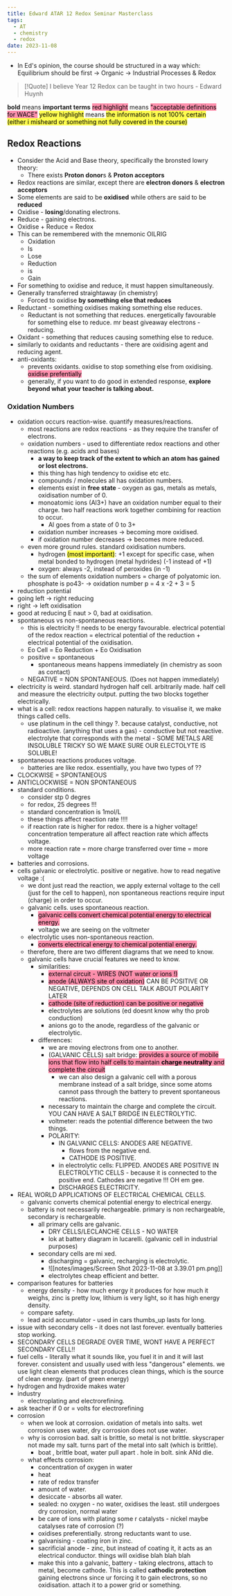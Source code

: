 ```yaml
---
title: Edward ATAR 12 Redox Seminar Masterclass
tags:
  - AT
  - chemistry
  - redox
date: 2023-11-08
---
```

- In Ed's opinion, the course should be structured in a way which: Equilibrium should be first -> Organic -> Industrial Processes & Redox
>[!Quote] I believe Year 12 Redox can be taught in two hours - Edward Huynh

**bold** means **important terms**
<mark style="background: #FF5582A6;">red highlight</mark> means <mark style="background: #FF5582A6;">"acceptable definitions for WACE"</mark>
<mark style="background: #FFFD00B0;">yellow highlight</mark> means <mark style="background: #FFFD00B0;">the information is not 100% certain (either i misheard or something not fully covered in the course)</mark>
## Redox Reactions
- Consider the Acid and Base theory, specifically the bronsted lowry theory:
	- There exists **Proton donor**s & **Proton acceptors**
- Redox reactions are similar, except there are **electron donors** & **electron acceptors**
- Some elements are said to be **oxidised** while others are said to be **reduced**
- Oxidise - **losing**/donating electrons.
- Reduce - gaining electrons.
- Oxidise + Reduce = Redox
- This can be remembered with the mnemonic OILRIG
	- Oxidation
	- Is
	- Lose
	- Reduction
	- is
	- Gain
- For something to oxidise and reduce, it must happen simultaneously.
- Generally transferred straightaway (in chemistry)
	- Forced to oxidise **by something else that reduces**
- Reductant - something oxidises making something else reduces.
	- Reductant is not something that reduces. energetically favourable for something else to reduce. mr beast giveaway electrons - reducing.
- Oxidant - something that reduces causing something else to reduce.
- similarly to oxidants and reductants - there are oxidising agent and reducing agent.
- anti-oxidants:
	- prevents oxidants. oxidise to stop something else from oxidising. <mark style="background: #FF5582A6;">oxidise prefentially</mark>
	- generally, if you want to do good in extended response, **explore beyond what your teacher is talking about.**
### Oxidation Numbers
- oxidation occurs reaction-wise. quantify measures/reactions.
	- most reactions are redox reactions - as they require the transfer of electrons.
	- oxidation numbers - used to differentiate redox reactions and other reactions (e.g. acids and bases)
		- **a way to keep track of the extent to which an atom has gained or lost electrons.**
		- this thing has high tendency to oxidise etc etc.
		- compounds / molecules all has oxidation numbers.
		- elements exist in **free state** - oxygen as gas, metals as metals, oxidisation number of 0.
		- monoatomic ions (Al3+) have an oxidation number equal to their charge. two half reactions work together combining for reaction to occur.
			- Al goes from a state of 0 to 3+
		- oxidation number increases -> becoming more oxidised.
		- if oxidation number decreases -> becomes more reduced.
	- even more ground rules. standard oxidisation numbers.
		- hydrogen <mark style="background: #FFFD00B0;">(most important)</mark>: +1 except for specific case, when metal bonded to hydrogen (metal hydrides) (-1 instead of +1)
		- oxygen: always -2, instead of peroxides (in -1)
	- the sum of elements oxidation numbers = charge of polyatomic ion. phosphate is po43- -> oxidation number p = 4 x -2 + 3 = 5
- reduction potential 
- going left -> right reducing
- right -> left oxidisation
- good at reducing E naut > 0, bad at oxidisation.
- spontaneous vs non-spontaneous reactions.
	- this is electricity !! needs to be energy favourable. electrical potential of the redox reaction = electrical potential of the reduction + electrical potential of the oxidisation.
	- Eo Cell = Eo Reduction + Eo Oxidisation
	- positive = spontaneous
		- spontaneous means happens immediately (in chemistry as soon as contact)
	- NEGATIVE = NON SPONTANEOUS.  (Does not happen immediately)
- electricity is weird. standard hydrogen half cell. arbitrarily made. half cell and measure the electricity output. putting the two blocks together electrically.
- what is a cell: redox reactions happen naturally. to visualise it, we make things called cells.
	- use platinum in the cell thingy ?. because catalyst, conductive, not radioactive. (anything that uses a gas) - conductive but not reactive. electrolyte that corresponds with the metal - SOME METALS ARE INSOLUBLE TRICKY SO WE MAKE SURE OUR ELECTOLYTE IS SOLUBLE!
- spontaneous reactions produces voltage.
	- batteries are like redox. essentially, you have two types of ??
- CLOCKWISE = SPONTANEOUS
- ANTICLOCKWISE = NON SPONTANEOUS
- standard conditions.
	- consider stp 0 degres
	- for redox, 25 degrees !!!
	- standard concentration is 1mol/L
	- these things affect reaction rate !!!!
	- if reaction rate is higher for redox. there is a higher voltage! concentration temperature all affect reaction rate which affects voltage.
	- more reaction rate = more charge transferred over time = more voltage
- batteries and corrosions.
- cells galvanic or electrolytic. positive or negative. how to read negative voltage :(
	- we dont just read the reaction, we apply external voltage to the cell (just for the cell to happen), non spontaneous reactions require input (charge) in order to occur.
	- galvanic cells. uses spontaneous reaction.
		- <mark style="background: #FF5582A6;">galvanic cells convert chemical potential energy to electrical energy.</mark>
		- voltage we are seeing on the voltmeter
	- electrolytic uses non-spontaneous reaction.
		- <mark style="background: #FF5582A6;">converts electrical energy to chemical potential energy.</mark>
	- therefore, there are two different diagrams that we need to know.
	- galvanic cells have crucial features we need to know.
		- similarities: 
			- <mark style="background: #FF5582A6;">external circuit - WIRES (NOT water or ions !)</mark>
			- <mark style="background: #FF5582A6;">anode (ALWAYS site of oxidation)</mark> CAN BE POSITIVE OR NEGATIVE, DEPENDS ON CELL TALK ABOUT POLARITY LATER
			- <mark style="background: #FF5582A6;">cathode (site of reduction) can be positive or negative</mark>
			- electrolytes are solutions (ed doesnt know why tho prob conduction)
			- anions go to the anode, regardless of the galvanic or electrolytic.
		- differences:
			- we are moving electrons from one to another.
			- (GALVANIC CELLS) salt bridge: <mark style="background: #FF5582A6;">provides a source of mobile ions that flow into half cells to maintain **charge neutrality** and complete the circuit</mark>
				- we can also design a galvanic cell with a porous membrane instead of a salt bridge, since some atoms cannot pass through the battery to prevent spontaneous reactions.
			- necessary to maintain the charge and complete the circuit. YOU CAN HAVE A SALT BRIDGE IN ELECTROLYTIC.
			- voltmeter: reads the potential difference between the two things.
			- POLARITY:
				- IN GALVANIC CELLS: ANODES ARE NEGATIVE.
					- flows from the negative end.
					- CATHODE IS POSITIVE.
				- in electrolytic cells: FLIPPED. ANODES ARE POSITIVE IN ELECTROLYTIC CELLS - because it is connected to the positive end. Cathodes are negative !!! OH em gee.
				- DISCHARGES ELECTRICITY.
- REAL WORLD APPLICATIONS OF ELECTRICAL CHEMICAL CELLS.
	- galvanic converts chemical potential energy to electrical energy.
	- battery is not necessarily rechargeable. primary is non rechargeable, secondary is rechargeable.
		- all primary cells are galvanic. 
			- DRY CELLS/LECLANCHE CELLS - NO WATER
			- lok at battery diagram in lucarelli. (galvanic cell in industrial purposes)
		- secondary cells are mi xed.
			- discharging = galvanic, recharging is electrolytic.
			- ![[notes/images/Screen Shot 2023-11-08 at 3.39.01 pm.png]]
			- electrolytes cheap efficient and better.
- comparison features for batteries
	- energy density - how much energy it produces for how much it weighs, zinc is pretty low, lithium is very light, so it has high energy density.
	- compare safety.
	- lead acid accumulator - used in cars thumbs_up lasts for long. 
- issue with secondary cells - it does not last forever. eventually batteries stop working.
- SECONDARY CELLS DEGRADE OVER TIME, WONT HAVE A PERFECT SECONDARY CELL!!
- fuel cells - literally what it sounds like, you fuel it in and it will last forever. consistent and usually used with less "dangerous" elements. we use light clean elements that produces clean things, which is the source of clean energy. (part of green energy)
- hydrogen and hydroxide makes water
- industry
	- electroplating and electrorefining.
- ask teacher if 0 or = volts for electrorefining
- corrosion
	- when we look at corrosion. oxidation of metals into salts. wet corrosion uses water, dry corrosion does not use water.
	- why is corrosion bad. salt is brittle, so metal is not brittle. skyscraper not made my salt. turns part of the metal into salt (which is brittle).
		- boat , brittle boat, water pull apart . hole in bolt. sink ANd die.
	- what effects corrosion:
		- concentration of oxygen in water
		- heat
		- rate of redox transfer
		- amount of water.
		- desiccate - absorbs all water.
		- sealed: no oxygen - no water, oxidises the least. still undergoes dry corrosion, normal water
		- be care of ions with plating some r catalysts - nickel maybe catalyses rate of corrosion (?)
		- oxidises preferentially. strong reductants want to use.
		- galvanising - coating iron in zinc.
		- sacrificial anode - zinc, but instead of coating it, it acts as an electrical conductor. things will oxidise blah blah blah
		- make this into a galvanic, battery - taking electrons, attach to metal, become cathode. This is called **cathodic protection** gaining electrons since ur forcing it to gain electrons, so no oxidisation. attach it to a power grid or something.